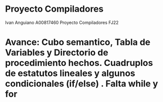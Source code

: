 # Proyecto Compiladores
Ivan Anguiano A00817460
 Proyecto Compiladores FJ22
# Avance: Cubo semantico, Tabla de Variables y Directorio de procedimiento hechos. Cuadruplos de estatutos lineales y algunos condicionales (if/else) . Falta while y for